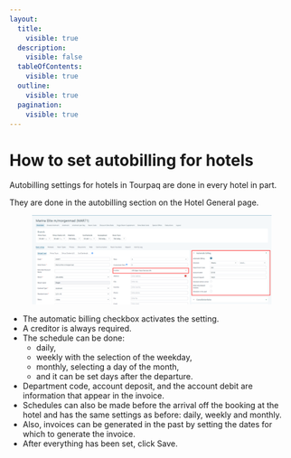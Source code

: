 ```yaml
---
layout:
  title:
    visible: true
  description:
    visible: false
  tableOfContents:
    visible: true
  outline:
    visible: true
  pagination:
    visible: true
---
```


# How to set autobilling for hotels

Autobilling settings for hotels in Tourpaq are done in every hotel in part.&#x20;

They are done in the autobilling section on the Hotel General page.&#x20;

<figure><img src="../.gitbook/assets/image (19) (1) (1) (1) (1) (1) (1).png" alt=""><figcaption></figcaption></figure>

* The automatic billing checkbox activates the setting.&#x20;
* A creditor is always required.&#x20;
* The schedule can be done: &#x20;
  * daily,&#x20;
  * weekly with the selection of the weekday,&#x20;
  * monthly, selecting a day of the month,&#x20;
  * and it can be set days after the departure.                                                                                                                                                                                       &#x20;
* Department code, account deposit, and the account debit are information that appear in the invoice.&#x20;
* Schedules can also be made before the arrival off the booking at the hotel and has the same settings as before: daily, weekly and monthly.&#x20;
* Also, invoices can be generated in the past by setting the dates for which to generate the invoice.&#x20;
* After everything has been set, click Save.
